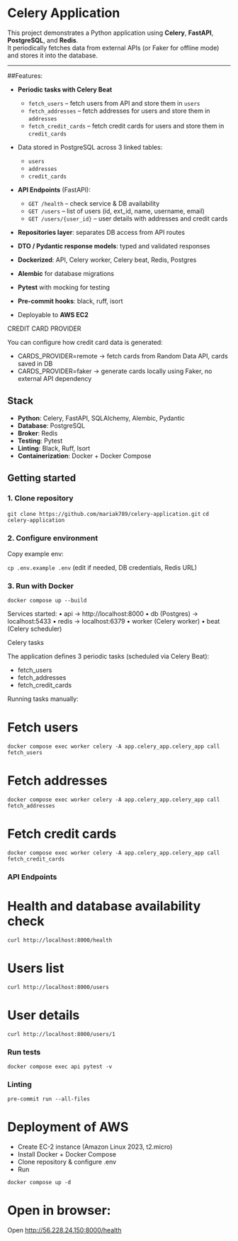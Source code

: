 # Celery Application

This project demonstrates a Python application using **Celery**, **FastAPI**, **PostgreSQL**, and **Redis**.  
It periodically fetches data from external APIs (or Faker for offline mode) and stores it into the database.

---

##Features:
- **Periodic tasks with Celery Beat**
  - `fetch_users` – fetch users from API and store them in `users`
  - `fetch_addresses` – fetch addresses for users and store them in `addresses`
  - `fetch_credit_cards` – fetch credit cards for users and store them in `credit_cards`
- Data stored in PostgreSQL across 3 linked tables:
  - `users`
  - `addresses`
  - `credit_cards`
- **API Endpoints** (FastAPI):
  - `GET /health` – check service & DB availability
  - `GET /users` – list of users (id, ext_id, name, username, email)
  - `GET /users/{user_id}` – user details with addresses and credit cards

- **Repositories layer**: separates DB access from API routes
- **DTO / Pydantic response models**: typed and validated responses
- **Dockerized**: API, Celery worker, Celery beat, Redis, Postgres
- **Alembic** for database migrations
- **Pytest** with mocking for testing
- **Pre-commit hooks**: black, ruff, isort
- Deployable to **AWS EC2**

CREDIT CARD PROVIDER 

You can configure how credit card data is generated:
- CARDS_PROVIDER=remote -> fetch cards from Random Data API, cards saved in DB 
- CARDS_PROVIDER=faker -> generate cards locally using Faker, no external API dependency


## Stack

- **Python**: Celery, FastAPI, SQLAlchemy, Alembic, Pydantic
- **Database**: PostgreSQL
- **Broker**: Redis
- **Testing**: Pytest
- **Linting**: Black, Ruff, Isort
- **Containerization**: Docker + Docker Compose


## Getting started

### 1. Clone repository 

```git clone https://github.com/mariak789/celery-application.git```
```cd celery-application```

### 2. Configure environment 
Copy example env:

```cp .env.example .env``` 
(edit if needed, DB credentials, Redis URL)

### 3. Run with Docker 

```docker compose up --build``` 

Services started:
	•	api → http://localhost:8000
	•	db (Postgres) → localhost:5433
	•	redis → localhost:6379
	•	worker (Celery worker)
	•	beat (Celery scheduler)

Celery tasks

The application defines 3 periodic tasks (scheduled via Celery Beat):
- fetch_users
- fetch_addresses
- fetch_credit_cards

Running tasks manually: 

# Fetch users 

``` docker compose exec worker celery -A app.celery_app.celery_app call fetch_users ```

# Fetch addresses

``` docker compose exec worker celery -A app.celery_app.celery_app call fetch_addresses ```

# Fetch credit cards 

``` docker compose exec worker celery -A app.celery_app.celery_app call fetch_credit_cards ```

### API Endpoints

# Health and database availability check

``` curl http://localhost:8000/health ```

# Users list 

``` curl http://localhost:8000/users ```

# User details

``` curl http://localhost:8000/users/1 ```

### Run tests

``` docker compose exec api pytest -v ```

### Linting 

``` pre-commit run --all-files ```

# Deployment of AWS 
- Create EC-2 instance (Amazon Linux 2023, t2.micro)
- Install Docker + Docker Compose 
- Clone repository & configure .env
- Run 

``` docker compose up -d ```

# Open in browser: 

Open http://56.228.24.150:8000/health 

